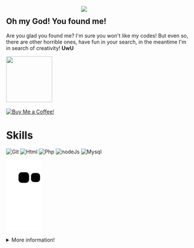 
<img align="right" src="https://github.com/sebastianjnuwu/sebastianjnuwu/blob/main/imagens/perfil.png?raw=true" width="300"/>

## Oh my God! You found me!

 Are you glad you found me? I'm sure you won't like my codes! But even so, there are other horrible ones, have fun in your search, in the meantime I'm in search of creativity! **UwU**

 <img src="https://e7.pngegg.com/pngimages/408/266/png-clipart-cup-of-coffee-cat-japanese-cat-cartoon-cat.png" width="125" height="125">
 
<!---
  <img src="https://media0.giphy.com/media/l49JMXqhPSZiaYNag/giphy.gif?cid=ecf05e47bsa3hf37bogyp6qno8kkx60gvvxq36hs4jfhjsop&rid=giphy.gif&ct=s" width="125" height="125"> -->

 <a href='https://ko-fi.com/Z8Z6BKCU0' target='_blank'><img height='36' style='border:0px;height:36px;' src='https://cdn.ko-fi.com/cdn/kofi3.png?v=3' border='0' alt='Buy Me a Coffee!' /></a>

# Skills 

![Git](https://img.shields.io/badge/git-000.svg?style=for-the-badge&logo=git&logoColor=white&labelColor=FF003B)
![Html](https://img.shields.io/badge/html-000.svg?style=for-the-badge&logo=html5&logoColor=white&labelColor=FF003B)
![Php](https://img.shields.io/badge/php-000.svg?style=for-the-badge&logo=php&logoColor=white&labelColor=FF003B)
![nodeJs](https://img.shields.io/badge/node.js-000.svg?style=for-the-badge&logo=node.js&logoColor=white&labelColor=FF003B)
![Mysql](https://img.shields.io/badge/mysql-000.svg?style=for-the-badge&logo=mysql&logoColor=white&labelColor=FF003B)


![snake](https://github.com/sebastianjnuwu/sebastianjnuwu/blob/output/github-contribution-grid-snake.svg)

<details>
  <summary>More information!</summary>
  
![Metrics](https://metrics.lecoq.io/sebastianjnuwu?template=classic&isocalendar=1&introduction=1&people=1&gists=1&languages=1&stars=1&isocalendar.duration=half-year&languages.limit=8&languages.sections=most-used&languages.colors=github&languages.threshold=0%25&languages.indepth=false&languages.analysis.timeout=15&languages.categories=markup%2C%20programming&languages.recent.categories=markup%2C%20programming&languages.recent.load=300&languages.recent.days=14&introduction.title=true&stars.limit=4&people.limit=24&people.size=28&people.types=followers%2C%20following&people.identicons=false&people.shuffle=false&config.timezone=America%2FSao_Paulo&config.twemoji=true)

</details>


